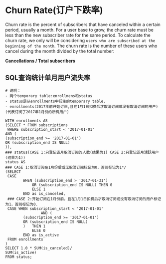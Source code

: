# Churn Rate(订户下跌率)
Churn rate is the percent of subscribers that have canceled within a certain period, usually a month.
For a user base to grow, the churn rate must be less than the new subscriber rate for the same period.
To calculate the churn rate, we only will be considering `users who are subscribed at the beginning of the month`. 
The churn rate is the number of these users who cancel during the month divided by the total number:

**Cancellations / Total subscribers**

## SQL查询统计单月用户流失率
```计算任意月份的用户流失率(Churn rate)
# 说明：
- 两个temporary table:enrollmens和status
- status是从enrollments中衍生的temporary table.
- enrollments(2017年前开始订阅,且在1月1日扣费后才取消订阅或没有取消订阅的用户)(代表订阅了2017年1月份的所有用户)

WITH enrollments AS
(SELECT * FROM subscriptions
 WHERE subscription_start < '2017-01-01'
AND (
(subscription_end >= '2017-01-01')
OR (subscription_end IS NULL)
)),
### status(CASE 1:只登记该月取消订阅的人数(结果为1) CASE 2:只登记该月活跃用户(结果为1))
status AS
### CASE 1:取消订阅在1月份后或无取消订阅标记为0，否则标记为1*/
(SELECT
 CASE 
 		WHEN (subscription_end > '2017-01-31')
 			OR (subscription_end IS NULL) THEN 0
 			ELSE 1
		END as is_canceled,
 ### CASE 2:开始订阅在1月份前，且在1月1日扣费后才取消订阅或没有取消订阅的用户标记为1，否则标记为0.
 CASE WHEN subscription_start < '2017-01-01'
 				AND (
        (subscription_end >= '2017-01-01')
        OR (subscription_end IS NULL)
        )	THEN 1
 			ELSE 0
		END as is_active
 FROM enrollments
)
SELECT 1.0 * SUM(is_canceled)/
SUM(is_active)
FROM status;

